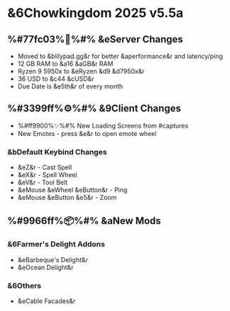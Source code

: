# &6Chowkingdom 2025 v5.5a

## %#77fc03%:rocket:%#% &eServer Changes

- Moved to &blilypad.gg&r for better &aperformance&r and latency/ping
- 12 GB RAM to &a16 &aGB&r RAM
- Ryzen 9 5950x to &eRyzen &d9 &d7950x&r
- 36 USD to &c44 &cUSD&r
- Due Date is &e5th&r of every month

## %#3399ff%:gear:%#% &9Client Changes

- %#ff9900%:sparkles:%#% New Loading Screens from #captures
- New Emotes - press &e\&r to open emote wheel

### &bDefault Keybind Changes

- &eZ&r - Cast Spell
- &eX&r - Spell Wheel
- &eV&r - Tool Belt
- &eMouse &eWheel &eButton&r - Ping
- &eMouse &eButton &e5&r - Zoom

## %#9966ff%:package:%#% &aNew Mods

### &6Farmer's Delight Addons

- &eBarbeque's Delight&r
- &eOcean Delight&r

### &6Others

- &eCable Facades&r
